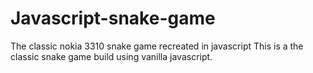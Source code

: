 # Javascript-snake-game
The classic nokia 3310 snake game recreated in javascript
This is a the classic snake game build using vanilla javascript.
